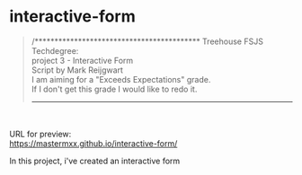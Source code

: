 # interactive-form

>/******************************************
>Treehouse FSJS Techdegree: <br />
>project 3 - Interactive Form <br />
>Script by Mark Reijgwart <br />
>I am aiming for a "Exceeds Expectations" grade. <br />
>If I don't get this grade I would like to redo it. <br />
>*******************************************

<br /><br />
URL for preview: <br />
https://mastermxx.github.io/interactive-form/ <br />

In this project, i've created an interactive form <br />
